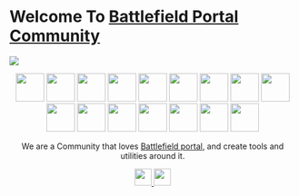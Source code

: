 # Welcome To [Battlefield Portal Community](https://discord.gg/caacPSxVre) 

<img src="https://cdn.discordapp.com/attachments/908104736455155762/916286253878624296/Banniere.png" />
<p  align="middle">
  <img src="https://user-images.githubusercontent.com/22869882/174158122-dbf2c550-3801-4d1d-bad9-60757980b11c.gif"  width="50" />
  <img src="https://cdn.discordapp.com/attachments/908104736455155762/936262252863033364/Icon_portal_library_tsprt.png"  width="50" />
  <img src="https://cdn.discordapp.com/attachments/908104736455155762/936262253085347910/Icons_portal.png"  width="50" />
  <img src="https://cdn.discordapp.com/attachments/908104736455155762/936262253316030474/Icons_prefabs.png"  width="50" />
  <img src="https://cdn.discordapp.com/attachments/908104736455155762/936262253508952104/Icons_template_video.png"  width="50" />
  <img src="https://cdn.discordapp.com/attachments/908104736455155762/936262253714477117/Icons_template.png"  width="50" />
  <img src="https://cdn.discordapp.com/attachments/908104736455155762/936262253970358282/multi.png"  width="50" />
  <img src="https://cdn.discordapp.com/attachments/908104736455155762/936262254293311518/rules.png"  width="50" />
  <img src="https://cdn.discordapp.com/attachments/908104736455155762/936262254486224896/solo.png"  width="50" />
  <img src="https://cdn.discordapp.com/attachments/908104736455155762/936262254687559790/submit.png"  width="50" />
  <img src="https://cdn.discordapp.com/attachments/908104736455155762/936262254926630933/trending.png"  width="50" />
  <img src="https://cdn.discordapp.com/attachments/908104736455155762/936262296588652584/coop.png"  width="50" />
  <img src="https://cdn.discordapp.com/attachments/908104736455155762/936262296806752276/Esport.png"  width="50" />
  <img src="https://cdn.discordapp.com/attachments/908104736455155762/936262297091977256/events.png"  width="50" />
  <img src="https://cdn.discordapp.com/attachments/908104736455155762/936262297259745280/featured.png"  width="50" />
  <img src="https://cdn.discordapp.com/attachments/908104736455155762/936262297477869618/help.png"  width="50" />  
</p>

<p align="middle">
    We are a Community that loves <a href="https://www.ea.com/games/battlefield/battlefield-2042/game-overview/modes/battlefield-portal">Battlefield portal</a>, and create tools and utilities around it.  
  </p>


<p align="middle">
  <a href="https://discord.gg/caacPSxVre"> <img src="https://discord.com/assets/f9bb9c4af2b9c32a2c5ee0014661546d.png" width=30/> </a>
  <a href="https://twitter.com/BF2042_Portal"> <img src="http://assets.stickpng.com/images/580b57fcd9996e24bc43c53e.png" width=30/> </a>
</p>
